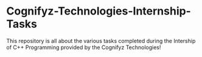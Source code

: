 # Cognifyz-Technologies-Internship-Tasks
This repository is all about the various tasks completed during the Intership of C++ Programming provided by  the Cognifyz Technologies!
